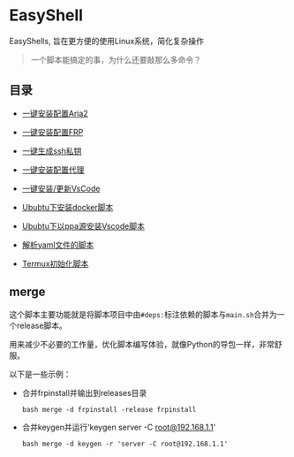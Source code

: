 # EasyShell

EasyShells, 旨在更方便的使用Linux系统，简化复杂操作

> 一个脚本能搞定的事，为什么还要敲那么多命令？


## 目录

* [一键安装配置Aria2](src/aria2install)
* [一键安装配置FRP](src/frpinstall)
* [一键生成ssh私钥](src/keygen)
* [一键安装配置代理](src/v2rayinstall)
* [一键安装/更新VsCode](/src/vscode-update)

* [Ububtu下安装docker脚本](/src/ubuntu-install-docker.sh)
* [Ububtu下以ppa源安装Vscode脚本](/src/ubuntu-install-vscode-ppa.sh)
* [解析yaml文件的脚本](/src/parse_yaml.sh)
* [Termux初始化脚本](/src/termux_init.sh)


## merge

这个脚本主要功能就是将脚本项目中由`#deps:`标注依赖的脚本与`main.sh`合并为一个release脚本。

用来减少不必要的工作量，优化脚本编写体验，就像Python的导包一样，非常舒服。


以下是一些示例：

* 合并frpinstall并输出到releases目录
    
    `bash merge -d frpinstall -release frpinstall`

* 合并keygen并运行'keygen server -C root@192.168.1.1'

    `bash merge -d keygen -r 'server -C root@192.168.1.1'`
